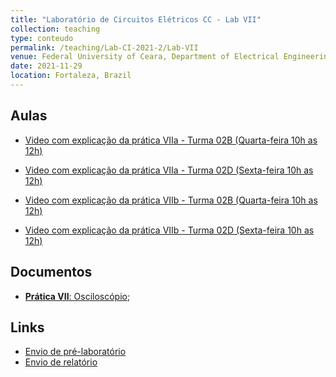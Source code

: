 ```yaml
---
title: "Laboratório de Circuitos Elétricos CC - Lab VII"
collection: teaching
type: conteudo
permalink: /teaching/Lab-CI-2021-2/Lab-VII
venue: Federal University of Ceara, Department of Electrical Engineering
date: 2021-11-29
location: Fortaleza, Brazil
---
```


## Aulas
- [Video com explicação da prática VIIa - Turma 02B (Quarta-feira 10h as 12h)]()
- [Video com explicação da prática VIIa - Turma 02D (Sexta-feira 10h as 12h)]()

- [Video com explicação da prática VIIb - Turma 02B (Quarta-feira 10h as 12h)]()
- [Video com explicação da prática VIIb - Turma 02D (Sexta-feira 10h as 12h)]()

## Documentos
- [**Prática VII**: Osciloscópio](https://docs.google.com/document/d/1lA7XJVxKq4ej7_-RjJ0BSfY9HN3Ggb4-/edit?usp=drivesdk&ouid=115037078425068686312&rtpof=true&sd=true);

## Links
- [Envio de pré-laboratório](https://forms.gle/HctrCt5hd6jCFXdFA)
- [Envio de relatório](https://forms.gle/Wqi6JVGVS7mT5Wmv8)
